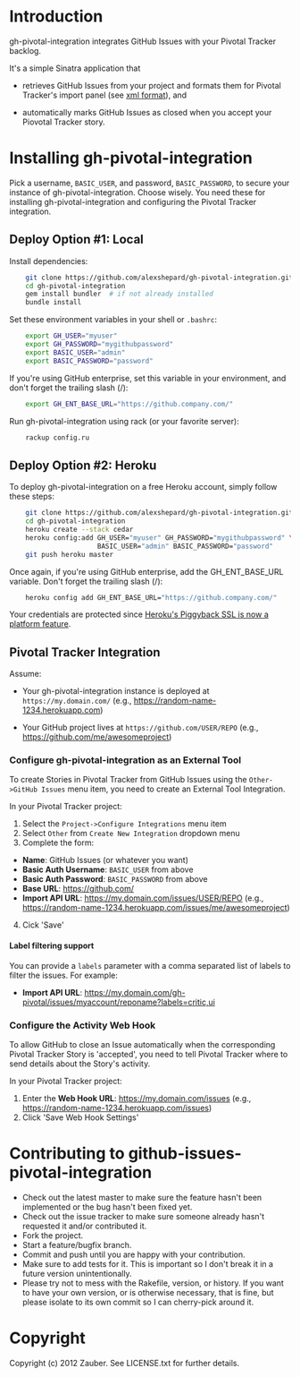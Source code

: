# Introduction

gh-pivotal-integration integrates GitHub Issues with your Pivotal Tracker backlog.

It's a simple Sinatra application that

* retrieves GitHub Issues from your project and formats them for Pivotal Tracker's import panel (see [xml format](http://www.pivotaltracker.com/help/integrations?version=v3#other)), and

* automatically marks GitHub Issues as closed when you accept your Piovotal Tracker story.

# Installing gh-pivotal-integration

Pick a username, `BASIC_USER`, and password, `BASIC_PASSWORD`, to secure your instance of gh-pivotal-integration. Choose wisely. You need these for installing gh-pivotal-integration and configuring the Pivotal Tracker integration.

## Deploy Option #1: Local

Install dependencies:

```bash
    git clone https://github.com/alexshepard/gh-pivotal-integration.git
    cd gh-pivotal-integration
    gem install bundler  # if not already installed
    bundle install
```

Set these environment variables in your shell or `.bashrc`:

```bash
    export GH_USER="myuser"
    export GH_PASSWORD="mygithubpassword"
    export BASIC_USER="admin"
    export BASIC_PASSWORD="password"
```

If you're using GitHub enterprise, set this variable in your environment, and don't forget the trailing slash (/):

```bash
    export GH_ENT_BASE_URL="https://github.company.com/"
```

Run gh-pivotal-integration using rack (or your favorite server):

```bash
    rackup config.ru
```

## Deploy Option #2: Heroku

To deploy gh-pivotal-integration on a free Heroku account, simply follow these steps:

```bash
    git clone https://github.com/alexshepard/gh-pivotal-integration.git
    cd gh-pivotal-integration
    heroku create --stack cedar
    heroku config:add GH_USER="myuser" GH_PASSWORD="mygithubpassword" \
                      BASIC_USER="admin" BASIC_PASSWORD="password"
    git push heroku master
```

Once again, if you're using GitHub enterprise, add the GH_ENT_BASE_URL variable. Don't forget the trailing slash (/):

```bash
    heroku config add GH_ENT_BASE_URL="https://github.company.com/"
```

Your credentials are protected since [Heroku's Piggyback SSL is now a platform feature](https://devcenter.heroku.com/changelog-items/10).

## Pivotal Tracker Integration

Assume:

* Your gh-pivotal-integration instance is deployed at `https://my.domain.com/` (e.g., https://random-name-1234.herokuapp.com)

* Your GitHub project lives at `https://github.com/USER/REPO` (e.g., https://github.com/me/awesomeproject)

### Configure gh-pivotal-integration as an External Tool

To create Stories in Pivotal Tracker from GitHub Issues using the `Other->GitHub Issues` menu item, you need to create an External Tool Integration.

In your Pivotal Tracker project:

1. Select the `Project->Configure Integrations` menu item
2. Select `Other` from `Create New Integration` dropdown menu
3. Complete the form:
  * **Name**: GitHub Issues (or whatever you want)
  * **Basic Auth Username**: `BASIC_USER` from above
  * **Basic Auth Password**: `BASIC_PASSWORD` from above
  * **Base URL**: https://github.com/
  * **Import API URL**: https://my.domain.com/issues/USER/REPO (e.g., https://random-name-1234.herokuapp.com/issues/me/awesomeproject)
4. Cick 'Save'

#### Label filtering support

You can provide a `labels` parameter with a comma separated list of labels to filter the issues. For example:
 * **Import API URL**: https://my.domain.com/gh-pivotal/issues/myaccount/reponame?labels=critic,ui

### Configure the Activity Web Hook

To allow GitHub to close an Issue automatically when the corresponding Pivotal Tracker Story is 'accepted', you need to tell Pivotal Tracker where to send details about the Story's activity.

In your Pivotal Tracker project:

1. Enter the **Web Hook URL**: https://my.domain.com/issues (e.g., https://random-name-1234.herokuapp.com/issues)
2. Click 'Save Web Hook Settings'


# Contributing to github-issues-pivotal-integration

* Check out the latest master to make sure the feature hasn't been implemented or the bug hasn't been fixed yet.
* Check out the issue tracker to make sure someone already hasn't requested it and/or contributed it.
* Fork the project.
* Start a feature/bugfix branch.
* Commit and push until you are happy with your contribution.
* Make sure to add tests for it. This is important so I don't break it in a future version unintentionally.
* Please try not to mess with the Rakefile, version, or history. If you want to have your own version, or is otherwise necessary, that is fine, but please isolate to its own commit so I can cherry-pick around it.

# Copyright

Copyright (c) 2012 Zauber. See LICENSE.txt for further details.
